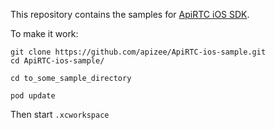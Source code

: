 This repository contains the samples for [ApiRTC iOS SDK](https://github.com/apizee/ApiRTC-ios).

To make it work:

```
git clone https://github.com/apizee/ApiRTC-ios-sample.git
cd ApiRTC-ios-sample/
```

```
cd to_some_sample_directory
```

```
pod update
```

Then start `.xcworkspace`
